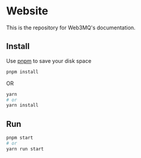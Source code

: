 # Website

This is the repository for Web3MQ's documentation.

## Install

Use [pnpm](https://pnpm.io/) to save your disk space

```bash
pnpm install
```

OR

```bash
yarn
# or
yarn install
```

## Run

```bash
pnpm start
# or
yarn run start
```

